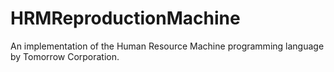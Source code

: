 # HRMReproductionMachine
An implementation of the Human Resource Machine programming language by Tomorrow Corporation.
